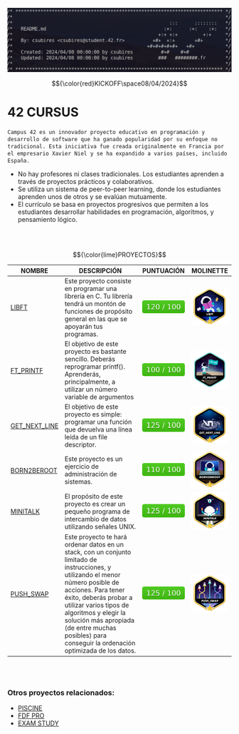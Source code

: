 ![Rating](/assets/images/header.png)

$${\color{red}KICKOFF\space08/04/2024}$$

# 42 CURSUS
	Campus 42 es un innovador proyecto educativo en programación y desarrollo de software que ha ganado popularidad por su enfoque no tradicional. Esta iniciativa fue creada originalmente en Francia por el empresario Xavier Niel y se ha expandido a varios países, incluido España.
- No hay profesores ni clases tradicionales. Los estudiantes aprenden a través de proyectos prácticos y colaborativos.
- Se utiliza un sistema de peer-to-peer learning, donde los estudiantes aprenden unos de otros y se evalúan mutuamente.
- El currículo se basa en proyectos progresivos que permiten a los estudiantes desarrollar habilidades en programación, algoritmos, y pensamiento lógico.

<br><br>

$${\color{lime}PROYECTOS}$$

| NOMBRE | DESCRIPCIÓN | PUNTUACIÓN | MOLINETTE |
| ------ | ----------- | ---------- | --------- |
| [LIBFT](libft/docs/README.md) | Este proyecto consiste en programar una librería en C. Tu librería tendrá un montón de funciones de propósito general en las que se apoyarán tus programas. | ![Rating](/assets/images/120%20_%20100.svg) | ![LIBFT](/assets/badges/libftm.png) |
| [FT_PRINTF](ft_printf/docs/README.md) | El objetivo de este proyecto es bastante sencillo. Deberás reprogramar printf(). Aprenderás, principalmente, a utilizar un número variable de argumentos | ![Rating](/assets/images/100%20_%20100.svg) | ![FT_PRINTF](/assets/badges/ft_printfe.png) |
| [GET_NEXT_LINE](get_next_line/docs/README.md) | El objetivo de este proyecto es simple: programar una función que devuelva una línea leída de un file descriptor. | ![Rating](/assets/images/125%20_%20100.svg) | ![GET_NEXT_LINE](/assets/badges/get_next_linem.png) |
| [BORN2BEROOT](born2beroot/docs/README.md) | Este proyecto es un ejercicio de administración de sistemas. | ![Rating](/assets/images/110%20_%20100.svg)  | ![BORN2BEROOT](/assets/badges/born2berootm.png) |
| [MINITALK](minitalk/docs/README.md) | El propósito de este proyecto es crear un pequeño programa de intercambio de datos utilizando señales UNIX. | ![Rating](/assets/images/125%20_%20100.svg) | ![MINITALK](/assets/badges/minitalkm.png) | Este proyecto consiste en representar un paisaje como un objeto tridimensional en los que todas las superficies están delineadas. | [FDF](fdf/docs/README.md) | ![Rating](/assets/images/125%20_%20100.svg) | ![FDF](/assets/badges/fdfm.png) |
| [PUSH_SWAP](push_swap/docs/README.md) | Este proyecto te hará ordenar datos en un stack, con un conjunto limitado de instrucciones, y utilizando el menor número posible de acciones. Para tener éxito, deberás probar a utilizar varios tipos de algoritmos y elegir la solución más apropiada (de entre muchas posibles) para conseguir la ordenación optimizada de los datos. | ![Rating](/assets/images/125%20_%20100.svg) | ![PUSH_SWAP](/assets/badges/push_swapm.png) |

<br><br>
### Otros proyectos relacionados:

- [PISCINE](https://github.com/csubires/42_piscine)
- [FDF PRO](https://github.com/csubires/42_fdf_pro)
- [EXAM STUDY](https://github.com/csubires/42_exam_study)
